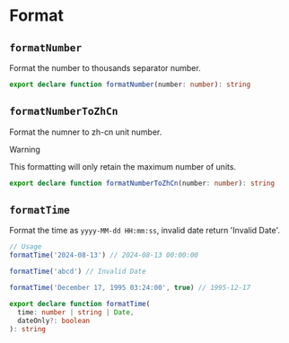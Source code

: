 # Format

## `formatNumber`

Format the number to thousands separator number.

```ts
export declare function formatNumber(number: number): string
```

## `formatNumberToZhCn`

Format the numner to zh-cn unit number.

> [!WARNING]
> This formatting will only retain the maximum number of units.

```ts
export declare function formatNumberToZhCn(number: number): string
```

## `formatTime`

Format the time as `yyyy-MM-dd HH:mm:ss`, invalid date return 'Invalid Date'.

```ts
// Usage
formatTime('2024-08-13') // 2024-08-13 00:00:00

formatTime('abcd') // Invalid Date

formatTime('December 17, 1995 03:24:00', true) // 1995-12-17
```

```ts
export declare function formatTime(
  time: number | string | Date,
  dateOnly?: boolean
): string
```
